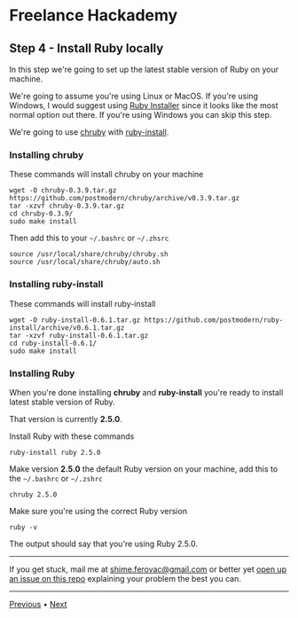 # Freelance Hackademy

## Step 4 - Install Ruby locally

In this step we're going to set up the latest stable version of Ruby on your machine.

We're going to assume you're using Linux or MacOS. If you're using Windows, I would suggest using [Ruby Installer](https://rubyinstaller.org/) since it looks like the most normal option out there. If you're using Windows you can skip this step.

We're going to use [chruby](https://github.com/postmodern/chruby) with [ruby-install](https://github.com/postmodern/ruby-install).

### Installing chruby

These commands will install chruby on your machine

```
wget -O chruby-0.3.9.tar.gz https://github.com/postmodern/chruby/archive/v0.3.9.tar.gz
tar -xzvf chruby-0.3.9.tar.gz
cd chruby-0.3.9/
sudo make install
```

Then add this to your `~/.bashrc` or `~/.zhsrc`

```
source /usr/local/share/chruby/chruby.sh
source /usr/local/share/chruby/auto.sh
```

### Installing ruby-install

These commands will install ruby-install

```
wget -O ruby-install-0.6.1.tar.gz https://github.com/postmodern/ruby-install/archive/v0.6.1.tar.gz
tar -xzvf ruby-install-0.6.1.tar.gz
cd ruby-install-0.6.1/
sudo make install
```

### Installing Ruby

When you're done installing **chruby** and **ruby-install** you're ready to install latest stable version of Ruby. 

That version is currently **2.5.0**.

Install Ruby with these commands

```
ruby-install ruby 2.5.0
```

Make version **2.5.0** the default Ruby version on your machine, add this to the `~/.bashrc` or `~/.zshrc`

```
chruby 2.5.0
```

Make sure you're using the correct Ruby version

```
ruby -v
```

The output should say that you're using Ruby 2.5.0.

---

If you get stuck, mail me at <a href="mailto:shime.ferovac@gmail.com">shime.ferovac@gmail.com</a> or better yet [open up an issue on this repo](https://github.com/shime/freelance-hackademy/issues/new) explaining your problem the best you can.

---

[Previous](/steps/3.md) • [Next](/steps/5.md)
